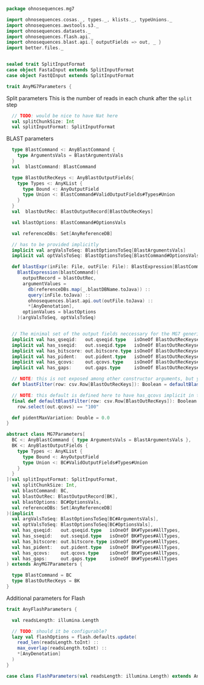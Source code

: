 
```scala
package ohnosequences.mg7

import ohnosequences.cosas._, types._, klists._, typeUnions._
import ohnosequences.awstools.s3._
import ohnosequences.datasets._
import ohnosequences.flash.api._
import ohnosequences.blast.api.{ outputFields => out, _ }
import better.files._


sealed trait SplitInputFormat
case object FastaInput extends SplitInputFormat
case object FastQInput extends SplitInputFormat

trait AnyMG7Parameters {
```

Split parameters
This is the number of reads in each chunk after the `split` step

```scala
  // TODO: would be nice to have Nat here
  val splitChunkSize: Int
  val splitInputFormat: SplitInputFormat
```

BLAST parameters

```scala
  type BlastCommand <: AnyBlastCommand {
    type ArgumentsVals = BlastArgumentsVals
  }
  val  blastCommand: BlastCommand

  type BlastOutRecKeys <: AnyBlastOutputFields{
    type Types <: AnyKList {
      type Bound <: AnyOutputField
      type Union <: BlastCommand#ValidOutputFields#Types#Union
    }
  }
  val  blastOutRec: BlastOutputRecord[BlastOutRecKeys]

  val blastOptions: BlastCommand#OptionsVals

  val referenceDBs: Set[AnyReferenceDB]

  // has to be provided implicitly
  implicit val argValsToSeq: BlastOptionsToSeq[BlastArgumentsVals]
  implicit val optValsToSeq: BlastOptionsToSeq[BlastCommand#OptionsVals]

  def blastExpr(inFile: File, outFile: File): BlastExpression[BlastCommand, BlastOutputRecord[BlastOutRecKeys]] =
    BlastExpression(blastCommand)(
      outputRecord = blastOutRec,
      argumentValues =
        db(referenceDBs.map(_.blastDBName.toJava)) ::
        query(inFile.toJava) ::
        ohnosequences.blast.api.out(outFile.toJava) ::
        *[AnyDenotation],
      optionValues = blastOptions
    )(argValsToSeq, optValsToSeq)


  // The minimal set of the output fields neccessary for the MG7 generic code
  implicit val has_qseqid:   out.qseqid.type   isOneOf BlastOutRecKeys#Types#AllTypes
  implicit val has_sseqid:   out.sseqid.type   isOneOf BlastOutRecKeys#Types#AllTypes
  implicit val has_bitscore: out.bitscore.type isOneOf BlastOutRecKeys#Types#AllTypes
  implicit val has_pident:   out.pident.type   isOneOf BlastOutRecKeys#Types#AllTypes
  implicit val has_qcovs:    out.qcovs.type    isOneOf BlastOutRecKeys#Types#AllTypes
  implicit val has_gaps:     out.gaps.type     isOneOf BlastOutRecKeys#Types#AllTypes

  // NOTE: this is not exposed among other constructor arguments, but you can _override_ it
  def blastFilter(row: csv.Row[BlastOutRecKeys]): Boolean = defaultBlastFilter(row)

  // NOTE: this default is defined here to have has_qcovs implicit in the scope
  final def defaultBlastFilter(row: csv.Row[BlastOutRecKeys]): Boolean =
    row.select(out.qcovs) == "100"

  def pidentMaxVariation: Double = 0.0
}

abstract class MG7Parameters[
  BC <: AnyBlastCommand { type ArgumentsVals = BlastArgumentsVals },
  BK <: AnyBlastOutputFields {
    type Types <: AnyKList {
      type Bound <: AnyOutputField
      type Union <: BC#ValidOutputFields#Types#Union
    }
  }
](val splitInputFormat: SplitInputFormat,
  val splitChunkSize: Int,
  val blastCommand: BC,
  val blastOutRec: BlastOutputRecord[BK],
  val blastOptions: BC#OptionsVals,
  val referenceDBs: Set[AnyReferenceDB]
)(implicit
  val argValsToSeq: BlastOptionsToSeq[BC#ArgumentsVals],
  val optValsToSeq: BlastOptionsToSeq[BC#OptionsVals],
  val has_qseqid:   out.qseqid.type   isOneOf BK#Types#AllTypes,
  val has_sseqid:   out.sseqid.type   isOneOf BK#Types#AllTypes,
  val has_bitscore: out.bitscore.type isOneOf BK#Types#AllTypes,
  val has_pident:   out.pident.type   isOneOf BK#Types#AllTypes,
  val has_qcovs:    out.qcovs.type    isOneOf BK#Types#AllTypes,
  val has_gaps:     out.gaps.type     isOneOf BK#Types#AllTypes
) extends AnyMG7Parameters {

  type BlastCommand = BC
  type BlastOutRecKeys = BK
}
```

Additional parameters for Flash

```scala
trait AnyFlashParameters {

  val readsLength: illumina.Length

  // TODO: should it be configurable?
  lazy val flashOptions = flash.defaults.update(
    read_len(readsLength.toInt) ::
    max_overlap(readsLength.toInt) ::
    *[AnyDenotation]
  )
}

case class FlashParameters(val readsLength: illumina.Length) extends AnyFlashParameters

```




[main/scala/mg7/bundles.scala]: bundles.scala.md
[main/scala/mg7/configs.scala]: configs.scala.md
[main/scala/mg7/csv.scala]: csv.scala.md
[main/scala/mg7/data.scala]: data.scala.md
[main/scala/mg7/defaults.scala]: defaults.scala.md
[main/scala/mg7/loquats/1.flash.scala]: loquats/1.flash.scala.md
[main/scala/mg7/loquats/2.split.scala]: loquats/2.split.scala.md
[main/scala/mg7/loquats/3.blast.scala]: loquats/3.blast.scala.md
[main/scala/mg7/loquats/4.assign.scala]: loquats/4.assign.scala.md
[main/scala/mg7/loquats/5.merge.scala]: loquats/5.merge.scala.md
[main/scala/mg7/loquats/6.count.scala]: loquats/6.count.scala.md
[main/scala/mg7/package.scala]: package.scala.md
[main/scala/mg7/parameters.scala]: parameters.scala.md
[main/scala/mg7/pipeline.scala]: pipeline.scala.md
[main/scala/mg7/referenceDB.scala]: referenceDB.scala.md
[test/scala/mg7/counts.scala]: ../../../test/scala/mg7/counts.scala.md
[test/scala/mg7/fqnames.scala]: ../../../test/scala/mg7/fqnames.scala.md
[test/scala/mg7/mock/illumina.scala]: ../../../test/scala/mg7/mock/illumina.scala.md
[test/scala/mg7/mock/pacbio.scala]: ../../../test/scala/mg7/mock/pacbio.scala.md
[test/scala/mg7/PRJEB6592/PRJEB6592.scala]: ../../../test/scala/mg7/PRJEB6592/PRJEB6592.scala.md
[test/scala/mg7/referenceDBs.scala]: ../../../test/scala/mg7/referenceDBs.scala.md
[test/scala/mg7/taxonomy.scala]: ../../../test/scala/mg7/taxonomy.scala.md
[test/scala/mg7/testData.scala]: ../../../test/scala/mg7/testData.scala.md
[test/scala/mg7/testDefaults.scala]: ../../../test/scala/mg7/testDefaults.scala.md